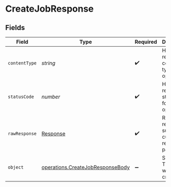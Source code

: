 # CreateJobResponse


## Fields

| Field                                                                                | Type                                                                                 | Required                                                                             | Description                                                                          |
| ------------------------------------------------------------------------------------ | ------------------------------------------------------------------------------------ | ------------------------------------------------------------------------------------ | ------------------------------------------------------------------------------------ |
| `contentType`                                                                        | *string*                                                                             | :heavy_check_mark:                                                                   | HTTP response content type for this operation                                        |
| `statusCode`                                                                         | *number*                                                                             | :heavy_check_mark:                                                                   | HTTP response status code for this operation                                         |
| `rawResponse`                                                                        | [Response](https://developer.mozilla.org/en-US/docs/Web/API/Response)                | :heavy_check_mark:                                                                   | Raw HTTP response; suitable for custom response parsing                              |
| `object`                                                                             | [operations.CreateJobResponseBody](../../models/operations/createjobresponsebody.md) | :heavy_minus_sign:                                                                   | Success. The job was created.                                                        |